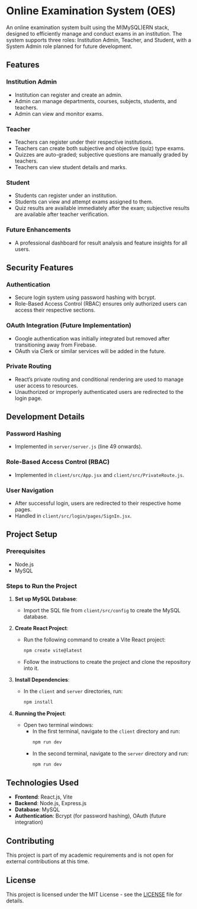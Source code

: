 # Online Examination System (OES)

An online examination system built using the M(MySQL)ERN stack, designed to efficiently manage and conduct exams in an institution. The system supports three roles: Institution Admin, Teacher, and Student, with a System Admin role planned for future development.

## Features

### Institution Admin
- Institution can register and create an admin.
- Admin can manage departments, courses, subjects, students, and teachers.
- Admin can view and monitor exams.

### Teacher
- Teachers can register under their respective institutions.
- Teachers can create both subjective and objective (quiz) type exams.
- Quizzes are auto-graded; subjective questions are manually graded by teachers.
- Teachers can view student details and marks.

### Student
- Students can register under an institution.
- Students can view and attempt exams assigned to them.
- Quiz results are available immediately after the exam; subjective results are available after teacher verification.

### Future Enhancements
- A professional dashboard for result analysis and feature insights for all users.

## Security Features

### Authentication
- Secure login system using password hashing with bcrypt.
- Role-Based Access Control (RBAC) ensures only authorized users can access their respective sections.

### OAuth Integration (Future Implementation)
- Google authentication was initially integrated but removed after transitioning away from Firebase.
- OAuth via Clerk or similar services will be added in the future.

### Private Routing
- React’s private routing and conditional rendering are used to manage user access to resources.
- Unauthorized or improperly authenticated users are redirected to the login page.

## Development Details

### Password Hashing
- Implemented in `server/server.js` (line 49 onwards).

### Role-Based Access Control (RBAC)
- Implemented in `client/src/App.jsx` and `client/src/PrivateRoute.js`.

### User Navigation
- After successful login, users are redirected to their respective home pages.
- Handled in `client/src/login/pages/SignIn.jsx`.

## Project Setup

### Prerequisites
- Node.js
- MySQL

### Steps to Run the Project

1. **Set up MySQL Database**:
   - Import the SQL file from `client/src/config` to create the MySQL database.

2. **Create React Project**:
   - Run the following command to create a Vite React project:
     ```bash
     npm create vite@latest
     ```
   - Follow the instructions to create the project and clone the repository into it.

3. **Install Dependencies**:
   - In the `client` and `server` directories, run:
     ```bash
     npm install
     ```

4. **Running the Project**:
   - Open two terminal windows:
     - In the first terminal, navigate to the `client` directory and run:
       ```bash
       npm run dev
       ```
     - In the second terminal, navigate to the `server` directory and run:
       ```bash
       npm run dev
       ```

## Technologies Used
- **Frontend**: React.js, Vite
- **Backend**: Node.js, Express.js
- **Database**: MySQL
- **Authentication**: Bcrypt (for password hashing), OAuth (future integration)

## Contributing
This project is part of my academic requirements and is not open for external contributions at this time.

## License
This project is licensed under the MIT License - see the [LICENSE](LICENSE) file for details.

<!--
My Project is an online examination system Build using M(MySql)ERN Stack. The project is developed to conduct exams in an institution efficiently. There are basically three roles Institution Admin, Teacher and Student and there will be System Admin role for managing entire project  and that role is currently under development(Not developed yet due to time restrictions ) .This is done as part of my academics(Individual Project). An institution can register in it and create an admin. Institution's admin can add departments, courses, subjects, manage students and teachers and able to see the exams. Teacher register on site under their institution and can create exams both subjective type and objective(Quiz) type Questions. Quiz is auto correct and  subjective type questions is manually corrected by teacher after student attempts the exam. Teacher can view all students details and marks.
Student can register on an institution and able to view and attempt the exams assigned to them. Quiz Result will be available immediately after exam but subjective type questions result will be available after teacher verification.
In future it is decided to add a professional dashboard all users for result analysis and to show their respective feature analysis.

So here there need a secure login system and only authenticated user can access the system and only the right user can access particular links or users can access the sections they are allowed to access that is Role Based Access System.
OAuth is not used in this system as it is not a finished project but will be use in future .At first there is an google authentication system "GoogleAuthProvider" because I first used firebase as database but later realized it is not suitable for this project and removed it so I also removed that feature by removing firebase .But we can implement it using clerk or any other services 
For login security I used password hashing for security . I used bcrypt for hashing .
Here only Authorized users will get access to system and users access the resources they are intent to use. It is implemented by using private routing in React JS and also by conditional rendering. If users is not authenticated or no access to that resources they will be redirected to login page.

If project doesn't run and to validate code :

The password hashing is in server/server.js file's 49th line onwards

RBAC is in App.jsx and PrivateRoute.js in client/src folder

Each user is navigated to their respective home page after successful login .It is in client/src/login/pages/SignIn.jsx file

For running this project

prerequisite:
node
mysql

 create create a vite react project using the command
npm create vite@latest 

then follow the instructions shown on command
clone the repository to the created project 
create a mysql database by importing sql file in the location client>src>config
to run project
create two terminal one for server and one for client
in one terminal 
cd client
npm run dev

in second terminal
cd server
npm run dev

-->
